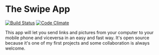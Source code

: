 The Swipe App
=============

[![Build Status](https://travis-ci.org/hulehule20/Swipe.svg?branch=master)](https://travis-ci.org/hulehule20/Swipe)
[![Code Climate](https://codeclimate.com/github/hulehule20/Swipe.png)](https://codeclimate.com/github/hulehule20/Swipe)

This app will let you send links and pictures from your computer to your mobile phone and viceversa in an easy and fast way.  It's open source because it's one of my first projects and some collaboration is always welcome.
